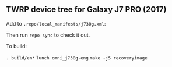## TWRP device tree for Galaxy J7 PRO (2017)

Add to `.repo/local_manifests/j730g.xml`:


<?xml version="1.0" encoding="UTF-8"?>
<manifest>
	<project path="device/samsung/j730g" name="android_device_samsung_j730g" remote="TeamWin" revision="android-6.0" />
</manifest>


Then run `repo sync` to check it out.

To build:

` . build/en* `
` lunch omni_j730g-eng `
` make -j5 recoveryimage `
